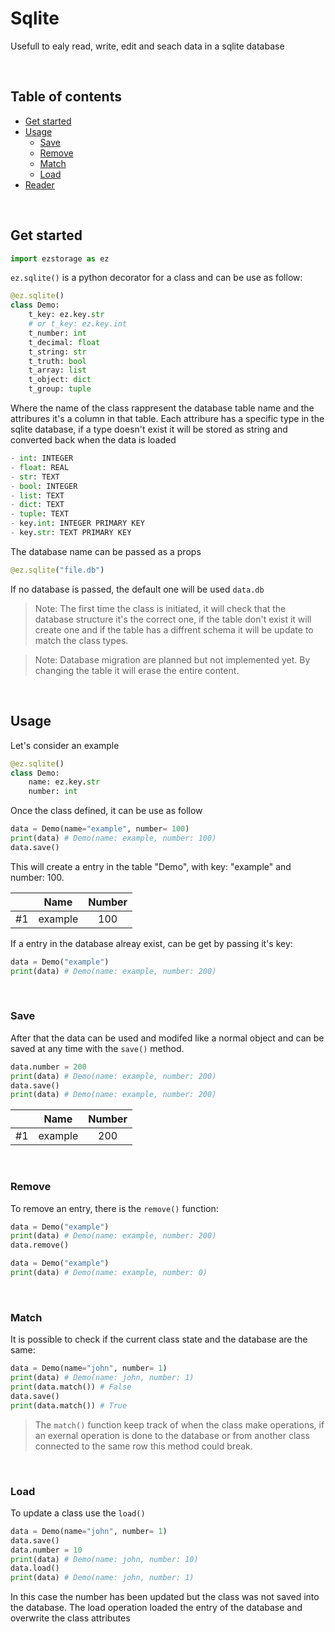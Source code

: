# Sqlite

Usefull to ealy read, write, edit and seach data in a sqlite database

<br />

## Table of contents

-   [Get started](#get-started)
-   [Usage](#usage)
    -   [Save](#save)
    -   [Remove](#remove)
    -   [Match](#match)
    -   [Load](#load)
-   [Reader](#reader)

<br />

## Get started

```py
import ezstorage as ez
```

`ez.sqlite()` is a python decorator for a class and can be use as follow:

```py
@ez.sqlite()
class Demo:
    t_key: ez.key.str
    # or t_key: ez.key.int
    t_number: int
    t_decimal: float
    t_string: str
    t_truth: bool
    t_array: list
    t_object: dict
    t_group: tuple
```

Where the name of the class rappresent the database table name and the attribures it's a column in that table. Each attribure has a specific type in the sqlite database, if a type doesn't exist it will be stored as string and converted back when the data is loaded

```python
- int: INTEGER
- float: REAL
- str: TEXT
- bool: INTEGER
- list: TEXT
- dict: TEXT
- tuple: TEXT
- key.int: INTEGER PRIMARY KEY
- key.str: TEXT PRIMARY KEY
```

The database name can be passed as a props

```py
@ez.sqlite("file.db")
```

If no database is passed, the default one will be used `data.db`

> Note: The first time the class is initiated, it will check that the database structure it's the correct one, if the table don't exist it will create one and if the table has a diffrent schema it will be update to match the class types.

> Note: Database migration are planned but not implemented yet. By changing the table it will erase the entire content.

<br />

## Usage

Let's consider an example

```py
@ez.sqlite()
class Demo:
    name: ez.key.str
    number: int
```

Once the class defined, it can be use as follow

```py
data = Demo(name="example", number= 100)
print(data) # Demo(name: example, number: 100)
data.save()
```

This will create a entry in the table "Demo", with key: "example" and number: 100.

|     |  Name   | Number |
| :-: | :-----: | :----: |
| #1  | example |  100   |

>

If a entry in the database alreay exist, can be get by passing it's key:

```py
data = Demo("example")
print(data) # Demo(name: example, number: 200)
```

<br />

### Save

After that the data can be used and modifed like a normal object and can be saved at any time with the `save()` method.

```py
data.number = 200
print(data) # Demo(name: example, number: 200)
data.save()
print(data) # Demo(name: example, number: 200)
```

|     |  Name   | Number |
| :-: | :-----: | :----: |
| #1  | example |  200   |

<br />

### Remove

To remove an entry, there is the `remove()` function:

```py
data = Demo("example")
print(data) # Demo(name: example, number: 200)
data.remove()

data = Demo("example")
print(data) # Demo(name: example, number: 0)
```

<br />

### Match

It is possible to check if the current class state and the database are the same:

```py
data = Demo(name="john", number= 1)
print(data) # Demo(name: john, number: 1)
print(data.match()) # False
data.save()
print(data.match()) # True
```

> The `match()` function keep track of when the class make operations, if an exernal operation is done to the database or from another class connected to the same row this method could break.

<br />

### Load

To update a class use the `load()`

```py
data = Demo(name="john", number= 1)
data.save()
data.number = 10
print(data) # Demo(name: john, number: 10)
data.load()
print(data) # Demo(name: john, number: 1)
```

In this case the number has been updated but the class was not saved into the database. The load operation loaded the entry of the database and overwrite the class attributes
